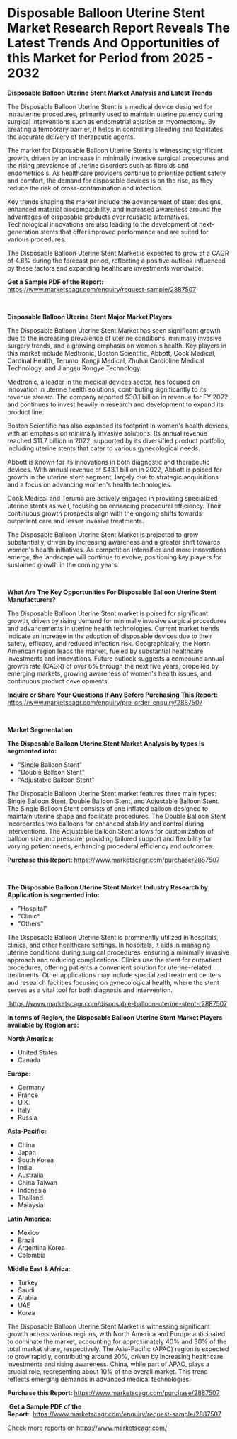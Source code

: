<p><h1>Disposable Balloon Uterine Stent Market Research Report Reveals The Latest Trends And Opportunities of this Market for Period from 2025 - 2032</h1></p><p><strong>Disposable Balloon Uterine Stent Market Analysis and Latest Trends</strong></p>
<p><p>The Disposable Balloon Uterine Stent is a medical device designed for intrauterine procedures, primarily used to maintain uterine patency during surgical interventions such as endometrial ablation or myomectomy. By creating a temporary barrier, it helps in controlling bleeding and facilitates the accurate delivery of therapeutic agents.</p><p>The market for Disposable Balloon Uterine Stents is witnessing significant growth, driven by an increase in minimally invasive surgical procedures and the rising prevalence of uterine disorders such as fibroids and endometriosis. As healthcare providers continue to prioritize patient safety and comfort, the demand for disposable devices is on the rise, as they reduce the risk of cross-contamination and infection.</p><p>Key trends shaping the market include the advancement of stent designs, enhanced material biocompatibility, and increased awareness around the advantages of disposable products over reusable alternatives. Technological innovations are also leading to the development of next-generation stents that offer improved performance and are suited for various procedures.</p><p>The Disposable Balloon Uterine Stent Market is expected to grow at a CAGR of 4.8% during the forecast period, reflecting a positive outlook influenced by these factors and expanding healthcare investments worldwide.</p></p>
<p><strong>Get a Sample PDF of the Report:&nbsp;</strong> <a href="https://www.marketscagr.com/enquiry/request-sample/2887507?utm_campaign=3199&utm_medium=2&utm_source=Github&utm_content=ia&utm_term=14032025&utm_id=disposable-balloon-uterine-stent">https://www.marketscagr.com/enquiry/request-sample/2887507</a></p>
<p>&nbsp;</p>
<p><strong>Disposable Balloon Uterine Stent Major Market Players</strong></p>
<p><p>The Disposable Balloon Uterine Stent Market has seen significant growth due to the increasing prevalence of uterine conditions, minimally invasive surgery trends, and a growing emphasis on women's health. Key players in this market include Medtronic, Boston Scientific, Abbott, Cook Medical, Cardinal Health, Terumo, Kangji Medical, Zhuhai Cardioline Medical Technology, and Jiangsu Rongye Technology.</p><p>Medtronic, a leader in the medical devices sector, has focused on innovation in uterine health solutions, contributing significantly to its revenue stream. The company reported $30.1 billion in revenue for FY 2022 and continues to invest heavily in research and development to expand its product line.</p><p>Boston Scientific has also expanded its footprint in women's health devices, with an emphasis on minimally invasive solutions. Its annual revenue reached $11.7 billion in 2022, supported by its diversified product portfolio, including uterine stents that cater to various gynecological needs.</p><p>Abbott is known for its innovations in both diagnostic and therapeutic devices. With annual revenue of $43.1 billion in 2022, Abbott is poised for growth in the uterine stent segment, largely due to strategic acquisitions and a focus on advancing women's health technologies.</p><p>Cook Medical and Terumo are actively engaged in providing specialized uterine stents as well, focusing on enhancing procedural efficiency. Their continuous growth prospects align with the ongoing shifts towards outpatient care and lesser invasive treatments.</p><p>The Disposable Balloon Uterine Stent Market is projected to grow substantially, driven by increasing awareness and a greater shift towards women's health initiatives. As competition intensifies and more innovations emerge, the landscape will continue to evolve, positioning key players for sustained growth in the coming years.</p></p>
<p>&nbsp;</p>
<p><strong>What Are The Key Opportunities For Disposable Balloon Uterine Stent Manufacturers?</strong></p>
<p><p>The Disposable Balloon Uterine Stent market is poised for significant growth, driven by rising demand for minimally invasive surgical procedures and advancements in uterine health technologies. Current market trends indicate an increase in the adoption of disposable devices due to their safety, efficacy, and reduced infection risk. Geographically, the North American region leads the market, fueled by substantial healthcare investments and innovations. Future outlook suggests a compound annual growth rate (CAGR) of over 6% through the next five years, propelled by emerging markets, growing awareness of women's health issues, and continuous product developments.</p></p>
<p><strong>Inquire or Share Your Questions If Any Before Purchasing This Report:</strong> <a href="https://www.marketscagr.com/enquiry/pre-order-enquiry/2887507?utm_campaign=3199&utm_medium=2&utm_source=Github&utm_content=ia&utm_term=14032025&utm_id=disposable-balloon-uterine-stent">https://www.marketscagr.com/enquiry/pre-order-enquiry/2887507</a></p>
<p>&nbsp;</p>
<p><strong>Market Segmentation</strong></p>
<p><strong>The Disposable Balloon Uterine Stent Market Analysis by types is segmented into:</strong></p>
<p><ul><li>"Single Balloon Stent"</li><li>"Double Balloon Stent"</li><li>"Adjustable Balloon Stent"</li></ul></p>
<p><p>The Disposable Balloon Uterine Stent market features three main types: Single Balloon Stent, Double Balloon Stent, and Adjustable Balloon Stent. The Single Balloon Stent consists of one inflated balloon designed to maintain uterine shape and facilitate procedures. The Double Balloon Stent incorporates two balloons for enhanced stability and control during interventions. The Adjustable Balloon Stent allows for customization of balloon size and pressure, providing tailored support and flexibility for varying patient needs, enhancing procedural efficiency and outcomes.</p></p>
<p><strong>Purchase this Report:&nbsp;</strong><a href="https://www.marketscagr.com/purchase/2887507?utm_campaign=3199&utm_medium=2&utm_source=Github&utm_content=ia&utm_term=14032025&utm_id=disposable-balloon-uterine-stent">https://www.marketscagr.com/purchase/2887507</a></p>
<p>&nbsp;</p>
<p><strong>The Disposable Balloon Uterine Stent Market Industry Research by Application is segmented into:</strong></p>
<p><ul><li>"Hospital"</li><li>"Clinic"</li><li>"Others"</li></ul></p>
<p><p>The Disposable Balloon Uterine Stent is prominently utilized in hospitals, clinics, and other healthcare settings. In hospitals, it aids in managing uterine conditions during surgical procedures, ensuring a minimally invasive approach and reducing complications. Clinics use the stent for outpatient procedures, offering patients a convenient solution for uterine-related treatments. Other applications may include specialized treatment centers and research facilities focusing on gynecological health, where the stent serves as a vital tool for both diagnosis and intervention.</p></p>
<p><a href="https://www.marketscagr.com/disposable-balloon-uterine-stent-r2887507?utm_campaign=3199&utm_medium=2&utm_source=Github&utm_content=ia&utm_term=14032025&utm_id=disposable-balloon-uterine-stent">&nbsp;https://www.marketscagr.com/disposable-balloon-uterine-stent-r2887507</a></p>
<p><strong>In terms of Region, the Disposable Balloon Uterine Stent Market Players available by Region are:</strong></p>
<p>
    <p> <strong> North America: </strong>
        <ul>
            <li>United States</li>
            <li>Canada</li>
        </ul>
        </p> 
    <p> <strong> Europe: </strong>
        <ul>
            <li>Germany</li>
            <li>France</li>
            <li>U.K.</li>
            <li>Italy</li>
            <li>Russia</li>
        </ul>
        </p> 
    <p> <strong> Asia-Pacific: </strong>
        <ul>
            <li>China</li>
            <li>Japan</li>
            <li>South Korea</li>
            <li>India</li>
            <li>Australia</li>
            <li>China Taiwan</li>
            <li>Indonesia</li>
            <li>Thailand</li>
            <li>Malaysia</li>
        </ul>
        </p> 
    <p> <strong> Latin America: </strong>
        <ul>
            <li>Mexico</li>
            <li>Brazil</li>
            <li>Argentina Korea</li>
            <li>Colombia</li>
        </ul>
        </p> 
    <p> <strong> Middle East & Africa: </strong>
        <ul>
            <li>Turkey</li>
            <li>Saudi</li>
            <li>Arabia</li>
            <li>UAE</li>
            <li>Korea</li>
        </ul>
    </p>
    </p>
<p><p>The Disposable Balloon Uterine Stent Market is witnessing significant growth across various regions, with North America and Europe anticipated to dominate the market, accounting for approximately 40% and 30% of the total market share, respectively. The Asia-Pacific (APAC) region is expected to grow rapidly, contributing around 20%, driven by increasing healthcare investments and rising awareness. China, while part of APAC, plays a crucial role, representing about 10% of the overall market. This trend reflects emerging demands in advanced medical technologies.</p></p>
<p><strong>Purchase this Report: </strong><a href="https://www.marketscagr.com/purchase/2887507?utm_campaign=3199&utm_medium=2&utm_source=Github&utm_content=ia&utm_term=14032025&utm_id=disposable-balloon-uterine-stent">https://www.marketscagr.com/purchase/2887507</a></p>
<p>&nbsp;<strong>Get a Sample PDF of the Report:&nbsp;&nbsp;</strong><a href="https://www.marketscagr.com/enquiry/request-sample/2887507?utm_campaign=3199&utm_medium=2&utm_source=Github&utm_content=ia&utm_term=14032025&utm_id=disposable-balloon-uterine-stent">https://www.marketscagr.com/enquiry/request-sample/2887507</a></p>
<p><strong></strong></p>
<p>Check more reports on <a href="https://www.marketscagr.com/?utm_campaign=3199&utm_medium=2&utm_source=Github&utm_content=ia&utm_term=14032025&utm_id=disposable-balloon-uterine-stent">https://www.marketscagr.com/</a></p>